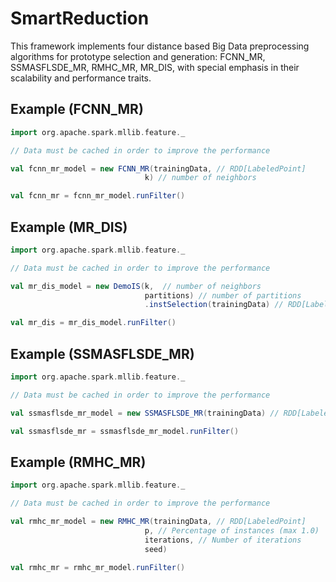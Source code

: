 # SmartReduction

This framework implements four distance based Big Data preprocessing algorithms for prototype selection and generation: FCNN_MR, SSMASFLSDE_MR, RMHC_MR, MR_DIS, with special emphasis in their scalability and performance traits.

## Example (FCNN_MR)


```scala
import org.apache.spark.mllib.feature._

// Data must be cached in order to improve the performance

val fcnn_mr_model = new FCNN_MR(trainingData, // RDD[LabeledPoint]
                              k) // number of neighbors

val fcnn_mr = fcnn_mr_model.runFilter()
```
## Example (MR_DIS)


```scala
import org.apache.spark.mllib.feature._

// Data must be cached in order to improve the performance

val mr_dis_model = new DemoIS(k,  // number of neighbors
                              partitions) // number of partitions
                              .instSelection(trainingData) // RDD[LabeledPoint]

val mr_dis = mr_dis_model.runFilter()
```

## Example (SSMASFLSDE_MR)


```scala
import org.apache.spark.mllib.feature._

// Data must be cached in order to improve the performance

val ssmasflsde_mr_model = new SSMASFLSDE_MR(trainingData) // RDD[LabeledPoint]

val ssmasflsde_mr = ssmasflsde_mr_model.runFilter()
```

## Example (RMHC_MR)


```scala
import org.apache.spark.mllib.feature._

// Data must be cached in order to improve the performance

val rmhc_mr_model = new RMHC_MR(trainingData, // RDD[LabeledPoint]
                              p, // Percentage of instances (max 1.0)
                              iterations, // Number of iterations
                              seed)

val rmhc_mr = rmhc_mr_model.runFilter()
```
